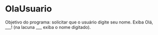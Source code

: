 # OlaUsuario
Objetivo do programa: solicitar que o usuário digite seu nome. Exiba Olá, ___! (na lacuna ___ exiba o nome digitado).
